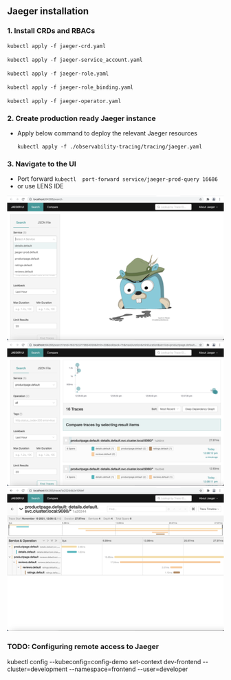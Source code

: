 ## Jaeger installation

### 1. Install CRDs and RBACs

```
kubectl apply -f jaeger-crd.yaml

kubectl apply -f jaeger-service_account.yaml

kubectl apply -f jaeger-role.yaml

kubectl apply -f jaeger-role_binding.yaml

kubectl apply -f jaeger-operator.yaml
```

### 2. Create production ready Jaeger instance

* Apply below command to deploy the relevant Jaeger resources
    ```
    kubectl apply -f ./observability-tracing/tracing/jaeger.yaml
    ```

### 3. Navigate to the UI
* Port forward ```kubectl  port-forward service/jaeger-prod-query 16686```
* or use LENS IDE 

![Image](../images/jaeger-ui-1.png)
![Image](../images/jaeger-ui-2.png)
![Image](../images/jaeger-ui-3.png)

### TODO: Configuring remote access to Jaeger


kubectl config --kubeconfig=config-demo set-context dev-frontend --cluster=development --namespace=frontend --user=developer